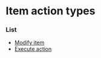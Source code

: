 # Item action types


### List

 * [Modify item](item_action_types/modify_item.md)
 * [Execute action](item_action_types/execute_action.md)
